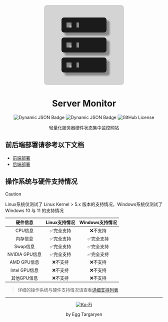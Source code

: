 <div align="center">

![Server Monitor Logo](./icon/Server_Monitor.svg)

</div>

<div align="center">

# Server Monitor

</div>

<div align="center">

![Dynamic JSON Badge](https://img.shields.io/badge/dynamic/json?url=https%3A%2F%2Fraw.githubusercontent.com%2Fdzxrly%2Fserver-monitor%2Ffrontend%2Fpackage.json&query=%24.version&prefix=V&style=flat-square&label=Frontend%20Version&color=8ac926) ![Dynamic JSON Badge](https://img.shields.io/badge/dynamic/json?url=https%3A%2F%2Fraw.githubusercontent.com%2Fdzxrly%2Fserver-monitor%2Fbackend%2Finfo.json&query=%24.version&prefix=V&style=flat-square&label=Backend%20Version&color=ffca3a) ![GitHub License](https://img.shields.io/github/license/dzxrly/server-monitor?style=flat-square&label=License&color=ff595e)

</div>

<div align="center">

轻量化服务器硬件状态集中监控网站

</div>



## 前后端部署请参考以下文档

- [前端部署](https://github.com/dzxrly/server-monitor/blob/frontend/README.md)
- [后端部署](https://github.com/dzxrly/server-monitor/blob/backend/README.md)

## 操作系统与硬件支持情况

> [!CAUTION]
> 
> Linux系统仅测试了 Linux Kernel > 5.x 版本的支持情况，Windows系统仅测试了Windows 10 与 11 的支持情况

<div align="center">

|    硬件信息    | Linux支持情况 | Windows支持情况 |
| :------------: | :-----------: | :-------------: |
|    CPU信息     |   ✅完全支持   |     ❌不支持     |
|    内存信息    |   ✅完全支持   |    ✅完全支持    |
|    Swap信息    |   ✅完全支持   |    ✅完全支持    |
| NVIDIA GPU信息 |   ✅完全支持   |    ✅完全支持    |
|  AMD GPU信息   |    ❌不支持    |     ❌不支持     |
| Intel GPU信息  |    ❌不支持    |     ❌不支持     |
|  其他GPU信息   |    ❌不支持    |     ❌不支持     |

</div >

> 详细的操作系统与硬件支持情况请查看[详细支持列表](./HardwareSupportList.md)

---

<div align="center">

[![Ko-Fi](https://img.shields.io/badge/Ko--fi-F16061?style=for-the-badge&logo=ko-fi&logoColor=white)](https://ko-fi.com/eggtargaryen)

</div>

<div align="center">

by Egg Targaryen

</div>
